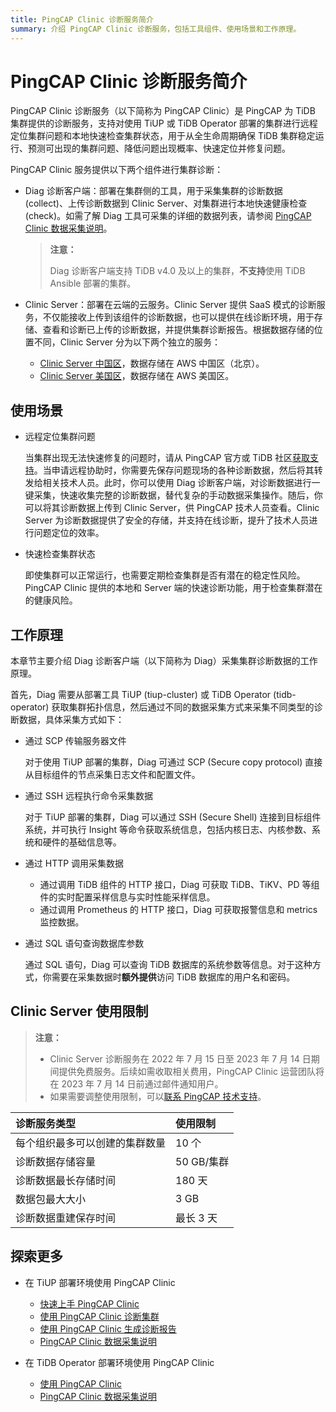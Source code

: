 ```yaml
---
title: PingCAP Clinic 诊断服务简介
summary: 介绍 PingCAP Clinic 诊断服务，包括工具组件、使用场景和工作原理。
---
```


# PingCAP Clinic 诊断服务简介

PingCAP Clinic 诊断服务（以下简称为 PingCAP Clinic）是 PingCAP 为 TiDB 集群提供的诊断服务，支持对使用 TiUP 或 TiDB Operator 部署的集群进行远程定位集群问题和本地快速检查集群状态，用于从全生命周期确保 TiDB 集群稳定运行、预测可出现的集群问题、降低问题出现概率、快速定位并修复问题。

PingCAP Clinic 服务提供以下两个组件进行集群诊断：

- Diag 诊断客户端：部署在集群侧的工具，用于采集集群的诊断数据 (collect)、上传诊断数据到 Clinic Server、对集群进行本地快速健康检查 (check)。如需了解 Diag 工具可采集的详细的数据列表，请参阅 [PingCAP Clinic 数据采集说明](/clinic/clinic-data-instruction-for-tiup.md)。

    > **注意：**
    >
    > Diag 诊断客户端支持 TiDB v4.0 及以上的集群，**不支持**使用 TiDB Ansible 部署的集群。

- Clinic Server：部署在云端的云服务。Clinic Server 提供 SaaS 模式的诊断服务，不仅能接收上传到该组件的诊断数据，也可以提供在线诊断环境，用于存储、查看和诊断已上传的诊断数据，并提供集群诊断报告。根据数据存储的位置不同，Clinic Server 分为以下两个独立的服务：
    - [Clinic Server 中国区](https://clinic.pingcap.com.cn)，数据存储在 AWS 中国区（北京）。
    - [Clinic Server 美国区](https://clinic.pingcap.com)，数据存储在 AWS 美国区。

## 使用场景

- 远程定位集群问题

    当集群出现无法快速修复的问题时，请从 PingCAP 官方或 TiDB 社区[获取支持](/support.md)。当申请远程协助时，你需要先保存问题现场的各种诊断数据，然后将其转发给相关技术人员。此时，你可以使用 Diag 诊断客户端，对诊断数据进行一键采集，快速收集完整的诊断数据，替代复杂的手动数据采集操作。随后，你可以将其诊断数据上传到 Clinic Server，供 PingCAP 技术人员查看。Clinic Server 为诊断数据提供了安全的存储，并支持在线诊断，提升了技术人员进行问题定位的效率。

- 快速检查集群状态

    即使集群可以正常运行，也需要定期检查集群是否有潜在的稳定性风险。PingCAP Clinic 提供的本地和 Server 端的快速诊断功能，用于检查集群潜在的健康风险。

## 工作原理

本章节主要介绍 Diag 诊断客户端（以下简称为 Diag）采集集群诊断数据的工作原理。

首先，Diag 需要从部署工具 TiUP (tiup-cluster) 或 TiDB Operator (tidb-operator) 获取集群拓扑信息，然后通过不同的数据采集方式来采集不同类型的诊断数据，具体采集方式如下：

- 通过 SCP 传输服务器文件

    对于使用 TiUP 部署的集群，Diag 可通过 SCP (Secure copy protocol) 直接从目标组件的节点采集日志文件和配置文件。

- 通过 SSH 远程执行命令采集数据

    对于 TiUP 部署的集群，Diag 可以通过 SSH (Secure Shell) 连接到目标组件系统，并可执行 Insight 等命令获取系统信息，包括内核日志、内核参数、系统和硬件的基础信息等。

- 通过 HTTP 调用采集数据

    - 通过调用 TiDB 组件的 HTTP 接口，Diag 可获取 TiDB、TiKV、PD 等组件的实时配置采样信息与实时性能采样信息。
    - 通过调用 Prometheus 的 HTTP 接口，Diag 可获取报警信息和 metrics 监控数据。

- 通过 SQL 语句查询数据库参数

    通过 SQL 语句，Diag 可以查询 TiDB 数据库的系统参数等信息。对于这种方式，你需要在采集数据时**额外提供**访问 TiDB 数据库的用户名和密码。

## Clinic Server 使用限制

> **注意：**
>
> - Clinic Server 诊断服务在 2022 年 7 月 15 日至 2023 年 7 月 14 日期间提供免费服务。后续如需收取相关费用，PingCAP Clinic 运营团队将在 2023 年 7 月 14 日前通过邮件通知用户。
> - 如果需要调整使用限制，可以[联系 PingCAP 技术支持](/support.md)。

| 诊断服务类型| 使用限制 |
| :------ | :------ |
| 每个组织最多可以创建的集群数量 | 10 个 |
| 诊断数据存储容量 | 50 GB/集群 |
| 诊断数据最长存储时间 |  180 天 |
| 数据包最大大小 | 3 GB |
| 诊断数据重建保存时间| 最长 3 天|

## 探索更多

- 在 TiUP 部署环境使用 PingCAP Clinic

    - [快速上手 PingCAP Clinic](/clinic/quick-start-with-clinic.md)
    - [使用 PingCAP Clinic 诊断集群](/clinic/clinic-user-guide-for-tiup.md)
    - [使用 PingCAP Clinic 生成诊断报告](/clinic/clinic-report.md)
    - [PingCAP Clinic 数据采集说明](/clinic/clinic-data-instruction-for-tiup.md)

- 在 TiDB Operator 部署环境使用 PingCAP Clinic

    - [使用 PingCAP Clinic](https://docs.pingcap.com/zh/tidb-in-kubernetes/stable/clinic-user-guide)
    - [PingCAP Clinic 数据采集说明](https://docs.pingcap.com/zh/tidb-in-kubernetes/stable/clinic-data-instruction)